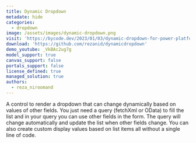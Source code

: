 ```yaml
---
title: Dynamic Dropdown
metadate: hide
categories:
  - dropdown
image: /assets/images/dynamic-dropdown.png
visit: 'https://bycode.dev/2023/01/03/dynamic-dropdown-for-power-platform/'
download: 'https://github.com/rezanid/dynamicdropdown'
demo_youtube: _VkBAc2ug7g
model_support: true
canvas_support: false
portals_support: false
license_defined: true
managed_solution: true
authors:
  - reza_niroomand
---
```

A control to render a dropdown that can change dynamically based on values of other fields. You just need a query (fetchXml or OData) to fill the list and in your query you can use other fields in the form. The query will change automatically and update the list when other fields change. You can also create custom display values based on list items all without a single line of code.
